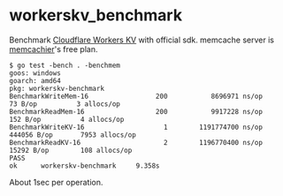 workerskv_benchmark
===================
Benchmark [Cloudflare Workers KV](https://developers.cloudflare.com/workers/kv/) with official sdk. 
memcache server is [memcachier](https://www.memcachier.com/)'s free plan.

```
$ go test -bench . -benchmem
goos: windows
goarch: amd64
pkg: workerskv-benchmark
BenchmarkWriteMem-16                 200           8696971 ns/op              73 B/op          3 allocs/op
BenchmarkReadMem-16                  200           9917228 ns/op             152 B/op          4 allocs/op
BenchmarkWriteKV-16                    1        1191774700 ns/op          444056 B/op       7953 allocs/op
BenchmarkReadKV-16                     2        1196770400 ns/op           15292 B/op        108 allocs/op
PASS
ok      workerskv-benchmark     9.358s
```

About 1sec per operation.

